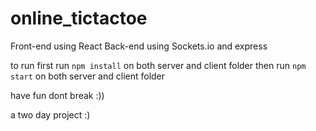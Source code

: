 # online_tictactoe

Front-end using React 
Back-end using Sockets.io and express 


to run
  first run `npm install` on both server and client folder 
  then run `npm start` on both server and client folder
  
  have fun 
  dont break :))

a two day project :)
